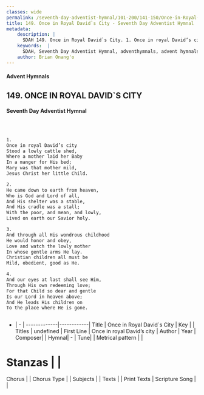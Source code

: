 ```yaml
---
classes: wide
permalink: /seventh-day-adventist-hymnal/101-200/141-150/Once-in-Royal-David`s-City/
title: 149. Once in Royal David`s City - Seventh Day Adventist Hymnal
metadata:
    description: |
      SDAH 149. Once in Royal David`s City. 1. Once in royal David’s city Stood a lowly cattle shed, Where a mother laid her Baby In a manger for His bed; Mary was that mother mild, Jesus Christ her little Child.
    keywords:  |
      SDAH, Seventh Day Adventist Hymnal, adventhymnals, advent hymnals, Once in Royal David`s City, Once in royal David’s city 
    author: Brian Onang'o
---
```


#### Advent Hymnals
## 149. ONCE IN ROYAL DAVID`S CITY
#### Seventh Day Adventist Hymnal

```txt



1.
Once in royal David’s city
Stood a lowly cattle shed,
Where a mother laid her Baby
In a manger for His bed;
Mary was that mother mild,
Jesus Christ her little Child.

2.
He came down to earth from heaven,
Who is God and Lord of all,
And His shelter was a stable,
And His cradle was a stall;
With the poor, and mean, and lowly,
Lived on earth our Savior holy.

3.
And through all His wondrous childhood
He would honor and obey,
Love and watch the lowly mother
In whose gentle arms He lay.
Christian children all must be
Mild, obedient, good as He.

4.
And our eyes at last shall see Him,
Through His own redeeming love;
For that Child so dear and gentle
Is our Lord in heaven above;
And He leads His children on
To the place where He is gone.



```

- |   -  |
-------------|------------|
Title | Once in Royal David`s City |
Key |  |
Titles | undefined |
First Line | Once in royal David’s city |
Author | 
Year | 
Composer|  |
Hymnal|  - |
Tune|  |
Metrical pattern | |
# Stanzas |  |
Chorus |  |
Chorus Type |  |
Subjects |  |
Texts |  |
Print Texts | 
Scripture Song |  |
  
